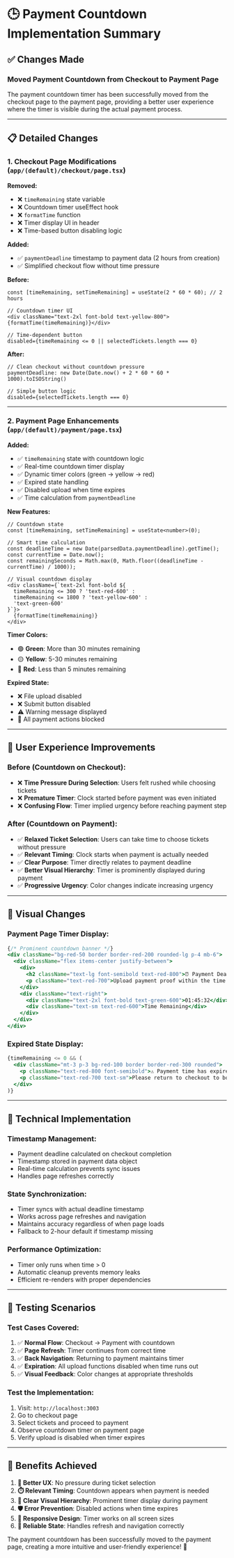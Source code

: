 # 🕒 Payment Countdown Implementation Summary

## ✅ Changes Made

### **Moved Payment Countdown from Checkout to Payment Page**

The payment countdown timer has been successfully moved from the checkout page to the payment page, providing a better user experience where the timer is visible during the actual payment process.

---

## 📋 **Detailed Changes**

### **1. Checkout Page Modifications** (`app/(default)/checkout/page.tsx`)

**Removed:**
- ❌ `timeRemaining` state variable
- ❌ Countdown timer useEffect hook
- ❌ `formatTime` function
- ❌ Timer display UI in header
- ❌ Time-based button disabling logic

**Added:**
- ✅ `paymentDeadline` timestamp to payment data (2 hours from creation)
- ✅ Simplified checkout flow without time pressure

**Before:**
```tsx
const [timeRemaining, setTimeRemaining] = useState(2 * 60 * 60); // 2 hours

// Countdown timer UI
<div className="text-2xl font-bold text-yellow-800">{formatTime(timeRemaining)}</div>

// Time-dependent button
disabled={timeRemaining <= 0 || selectedTickets.length === 0}
```

**After:**
```tsx
// Clean checkout without countdown pressure
paymentDeadline: new Date(Date.now() + 2 * 60 * 60 * 1000).toISOString()

// Simple button logic
disabled={selectedTickets.length === 0}
```

---

### **2. Payment Page Enhancements** (`app/(default)/payment/page.tsx`)

**Added:**
- ✅ `timeRemaining` state with countdown logic
- ✅ Real-time countdown timer display
- ✅ Dynamic timer colors (green → yellow → red)
- ✅ Expired state handling
- ✅ Disabled upload when time expires
- ✅ Time calculation from `paymentDeadline`

**New Features:**
```tsx
// Countdown state
const [timeRemaining, setTimeRemaining] = useState<number>(0);

// Smart time calculation
const deadlineTime = new Date(parsedData.paymentDeadline).getTime();
const currentTime = Date.now();
const remainingSeconds = Math.max(0, Math.floor((deadlineTime - currentTime) / 1000));

// Visual countdown display
<div className={`text-2xl font-bold ${
  timeRemaining <= 300 ? 'text-red-600' : 
  timeRemaining <= 1800 ? 'text-yellow-600' : 
  'text-green-600'
}`}>
  {formatTime(timeRemaining)}
</div>
```

**Timer Colors:**
- 🟢 **Green**: More than 30 minutes remaining
- 🟡 **Yellow**: 5-30 minutes remaining  
- 🔴 **Red**: Less than 5 minutes remaining

**Expired State:**
- ❌ File upload disabled
- ❌ Submit button disabled
- ⚠️ Warning message displayed
- 🚫 All payment actions blocked

---

## 🎯 **User Experience Improvements**

### **Before (Countdown on Checkout):**
- ❌ **Time Pressure During Selection**: Users felt rushed while choosing tickets
- ❌ **Premature Timer**: Clock started before payment was even initiated
- ❌ **Confusing Flow**: Timer implied urgency before reaching payment step

### **After (Countdown on Payment):**
- ✅ **Relaxed Ticket Selection**: Users can take time to choose tickets without pressure
- ✅ **Relevant Timing**: Clock starts when payment is actually needed
- ✅ **Clear Purpose**: Timer directly relates to payment deadline
- ✅ **Better Visual Hierarchy**: Timer is prominently displayed during payment
- ✅ **Progressive Urgency**: Color changes indicate increasing urgency

---

## 📱 **Visual Changes**

### **Payment Page Timer Display:**
```jsx
{/* Prominent countdown banner */}
<div className="bg-red-50 border border-red-200 rounded-lg p-4 mb-6">
  <div className="flex items-center justify-between">
    <div>
      <h2 className="text-lg font-semibold text-red-800">⏰ Payment Deadline</h2>
      <p className="text-red-700">Upload payment proof within the time limit</p>
    </div>
    <div className="text-right">
      <div className="text-2xl font-bold text-green-600">01:45:32</div>
      <div className="text-sm text-red-600">Time Remaining</div>
    </div>
  </div>
</div>
```

### **Expired State Display:**
```jsx
{timeRemaining <= 0 && (
  <div className="mt-3 p-3 bg-red-100 border border-red-300 rounded">
    <p className="text-red-800 font-semibold">⚠️ Payment time has expired!</p>
    <p className="text-red-700 text-sm">Please return to checkout to book tickets again.</p>
  </div>
)}
```

---

## 🔧 **Technical Implementation**

### **Timestamp Management:**
- Payment deadline calculated on checkout completion
- Timestamp stored in payment data object
- Real-time calculation prevents sync issues
- Handles page refreshes correctly

### **State Synchronization:**
- Timer syncs with actual deadline timestamp
- Works across page refreshes and navigation
- Maintains accuracy regardless of when page loads
- Fallback to 2-hour default if timestamp missing

### **Performance Optimization:**
- Timer only runs when time > 0
- Automatic cleanup prevents memory leaks
- Efficient re-renders with proper dependencies

---

## 🧪 **Testing Scenarios**

### **Test Cases Covered:**
1. ✅ **Normal Flow**: Checkout → Payment with countdown
2. ✅ **Page Refresh**: Timer continues from correct time
3. ✅ **Back Navigation**: Returning to payment maintains timer
4. ✅ **Expiration**: All upload functions disabled when time runs out
5. ✅ **Visual Feedback**: Color changes at appropriate thresholds

### **Test the Implementation:**
1. Visit: `http://localhost:3003`
2. Go to checkout page
3. Select tickets and proceed to payment
4. Observe countdown timer on payment page
5. Verify upload is disabled when timer expires

---

## 🎉 **Benefits Achieved**

1. **🧠 Better UX**: No pressure during ticket selection
2. **⏱️ Relevant Timing**: Countdown appears when payment is needed
3. **🎨 Clear Visual Hierarchy**: Prominent timer display during payment
4. **🛡️ Error Prevention**: Disabled actions when time expires
5. **📱 Responsive Design**: Timer works on all screen sizes
6. **🔄 Reliable State**: Handles refresh and navigation correctly

The payment countdown has been successfully moved to the payment page, creating a more intuitive and user-friendly experience! 🚀
